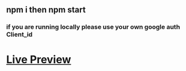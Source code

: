 ## npm i then npm start
### if you are running locally please use your own google auth Client_id
# [Live Preview](https://openinapp-assignment-63sw.vercel.app/signin)
